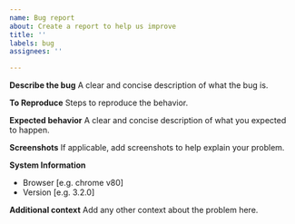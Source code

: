 ```yaml
---
name: Bug report
about: Create a report to help us improve
title: ''
labels: bug
assignees: ''

---
```


**Describe the bug**
A clear and concise description of what the bug is.

**To Reproduce**
Steps to reproduce the behavior.

**Expected behavior**
A clear and concise description of what you expected to happen.

**Screenshots**
If applicable, add screenshots to help explain your problem.

**System Information**
 - Browser [e.g. chrome v80]
 - Version [e.g. 3.2.0]

**Additional context**
Add any other context about the problem here.
